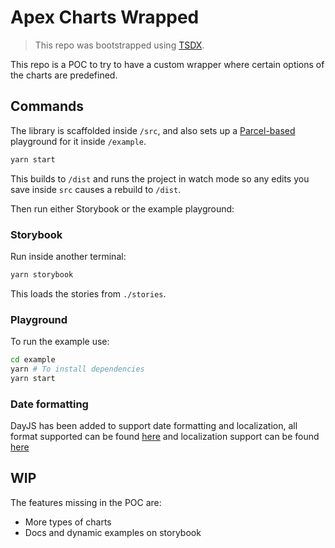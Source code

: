 # Apex Charts Wrapped

> This repo was bootstrapped using [TSDX](<[https://link](https://github.com/formium/tsdx)>).

This repo is a POC to try to have a custom wrapper where certain options of the charts are predefined.

## Commands

The library is scaffolded inside `/src`, and also sets up a [Parcel-based](https://parceljs.org) playground for it inside `/example`.

```bash
yarn start
```

This builds to `/dist` and runs the project in watch mode so any edits you save inside `src` causes a rebuild to `/dist`.

Then run either Storybook or the example playground:

### Storybook

Run inside another terminal:

```bash
yarn storybook
```

This loads the stories from `./stories`.

### Playground

To run the example use:

```bash
cd example
yarn # To install dependencies
yarn start
```

### Date formatting

DayJS has been added to support date formatting and localization, all format supported can be found [here](https://day.js.org/docs/en/display/format) and localization support can be found [here](<[https://link](https://day.js.org/docs/en/i18n/i18n)>)

## WIP

The features missing in the POC are:

- More types of charts
- Docs and dynamic examples on storybook
